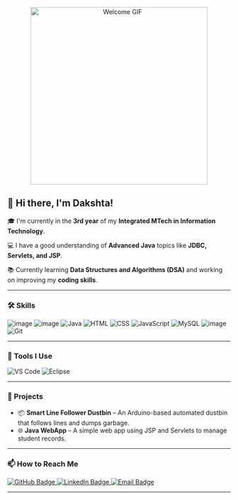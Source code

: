 <p align="center">
  <img src="https://media3.giphy.com/media/v1.Y2lkPTc5MGI3NjExczV0OWVnM21oNHBjNHQ1ZTVqZjhrajNsYTQxYml3b2lkaHVteWtmbyZlcD12MV9pbnRlcm5hbF9naWZfYnlfaWQmY3Q9Zw/2IudUHdI075HL02Pkk/giphy.gif" width="400" alt="Welcome GIF" />
</p>

## 👋 Hi there, I'm Dakshta!

🎓 I'm currently in the **3rd year** of my **Integrated MTech in Information Technology**.

💻 I have a good understanding of **Advanced Java** topics like **JDBC, Servlets, and JSP**.

📚 Currently learning **Data Structures and Algorithms (DSA)** and working on improving my **coding skills**.

---

### 🛠️ Skills

![image](https://github.com/user-attachments/assets/0a07c76f-4a79-41c0-950a-02071254b107)
![image](https://github.com/user-attachments/assets/679a41bf-d5ab-422e-a428-e874645d5ec2)
![Java](https://img.shields.io/badge/Java-ED8B00?style=for-the-badge&logo=java&logoColor=white)
![HTML](https://img.shields.io/badge/HTML5-E34F26?style=for-the-badge&logo=html5&logoColor=white)
![CSS](https://img.shields.io/badge/CSS3-1572B6?style=for-the-badge&logo=css3&logoColor=white)
![JavaScript](https://img.shields.io/badge/JavaScript-F7DF1E?style=for-the-badge&logo=javascript&logoColor=black)
![MySQL](https://img.shields.io/badge/MySQL-4479A1?style=for-the-badge&logo=mysql&logoColor=white)
![image](https://github.com/user-attachments/assets/cbb73c13-7c7d-4e73-8773-a68c017988a8)
![Git](https://img.shields.io/badge/Git-F05032?style=for-the-badge&logo=git&logoColor=white)


---

### 🧰 Tools I Use

![VS Code](https://img.shields.io/badge/VS%20Code-007ACC?style=for-the-badge&logo=visual-studio-code&logoColor=white)
![Eclipse](https://img.shields.io/badge/Eclipse-2C2255?style=for-the-badge&logo=eclipse-ide&logoColor=white)

---

### 🚀 Projects


- 📦 **Smart Line Follower Dustbin** – An Arduino-based automated dustbin that follows lines and dumps garbage.
- 🌐 **Java WebApp** – A simple web app using JSP and Servlets to manage student records.

---

### 📫 How to Reach Me

<p align="left">
  <a href="https://github.com/DakshtaSen">
    <img src="https://img.shields.io/badge/GitHub-181717?style=for-the-badge&logo=github&logoColor=white" alt="GitHub Badge"/>
  </a>
  <a href="https://www.linkedin.com/in/dakshta-sen-170834339">
    <img src="https://img.shields.io/badge/LinkedIn-0A66C2?style=for-the-badge&logo=linkedin&logoColor=white" alt="LinkedIn Badge"/>
  </a>
  <a href="dakshtasen2004@gmail.com">
    <img src="https://img.shields.io/badge/Email-D14836?style=for-the-badge&logo=gmail&logoColor=white" alt="Email Badge"/>
  </a>
</p>

---

<!--
**DakshtaSen/DakshtaSen** is a ✨ _special_ ✨ repository because its `README.md` (this file) appears on your GitHub profile.
-->

